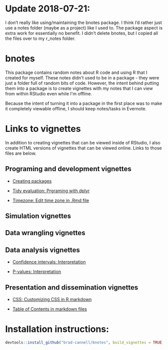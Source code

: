 # Update 2018-07-21: 

I don’t really like using/maintaining the bnotes package. I think I’d rather just use a notes folder (maybe as a project) like I used to. The package aspect is extra work for essentially no benefit. I didn’t delete bnotes, but I copied all the files over to my r_notes folder.

# bnotes

This package contains random notes about R code and using R that I created for myself. These notes didn't used to be in a package - they were just a folder full of random bits of code. However, the intent behind putting them into a package is to create vignettes with my notes that I can view from within RStudio even while I'm offline.

Because the intent of turning it into a package in the first place was to make it completely viewable offline, I should keep notes/tasks in Evernote.

# Links to vignettes

In addition to creating vignettes that can be viewed inside of RStudio, I also create HTML versions of vignettes that can be viewed online. Links to those files are below.

## Programing and development vignettes

* [Creating packages](https://rawgit.com/brad-cannell/bnotes/master/inst/doc/creating_packages.html)

* [Tidy evaluation: Prgraming with dplyr](https://rawgit.com/brad-cannell/bnotes/master/inst/doc/tidy_evaluation.html)

* [Timezone: Edit time zone in .Rmd file](https://rawgit.com/brad-cannell/bnotes/master/inst/doc/timezone.html)

## Simulation vignettes

## Data wrangling vignettes

## Data analysis vignettes

* [Confidence intervals: Interpretation](https://rawgit.com/brad-cannell/bnotes/master/inst/doc/confidence_intervals.html)

* [P-values: Interpretation](https://rawgit.com/brad-cannell/bnotes/master/inst/doc/p_values.html)

## Presentation and dissemination vignettes

* [CSS: Customizing CSS in R markdown](https://rawgit.com/brad-cannell/bnotes/master/inst/doc/css.html)

* [Table of Contents in markdown files](https://rawgit.com/brad-cannell/bnotes/master/inst/doc/table_of_contents.html)

# Installation instructions:

``` r
devtools::install_github("brad-cannell/bnotes", build_vignettes = TRUE)
```

